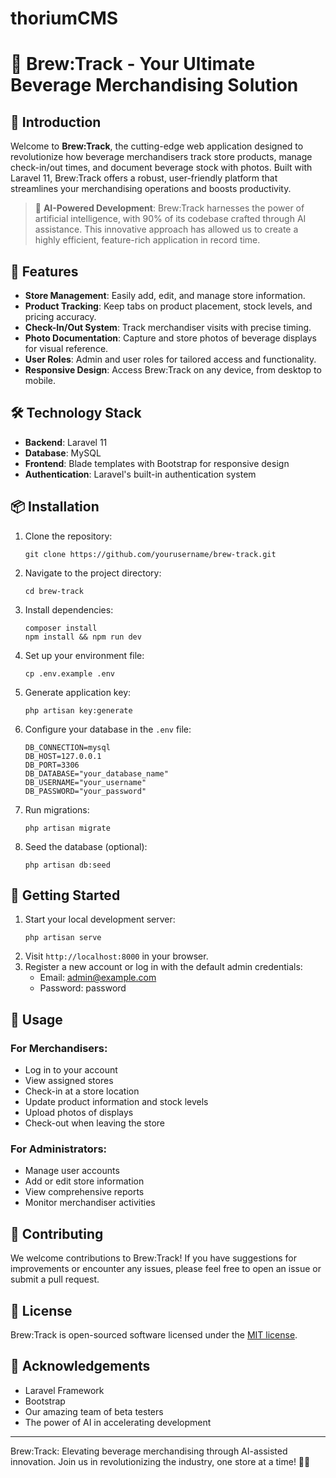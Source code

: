 # thoriumCMS
# 🍺 Brew:Track - Your Ultimate Beverage Merchandising Solution

## 🌟 Introduction

Welcome to **Brew:Track**, the cutting-edge web application designed to revolutionize how beverage merchandisers track store products, manage check-in/out times, and document beverage stock with photos. Built with Laravel 11, Brew:Track offers a robust, user-friendly platform that streamlines your merchandising operations and boosts productivity.

> 🤖 **AI-Powered Development**: Brew:Track harnesses the power of artificial intelligence, with 90% of its codebase crafted through AI assistance. This innovative approach has allowed us to create a highly efficient, feature-rich application in record time.

## 🚀 Features

- **Store Management**: Easily add, edit, and manage store information.
- **Product Tracking**: Keep tabs on product placement, stock levels, and pricing accuracy.
- **Check-In/Out System**: Track merchandiser visits with precise timing.
- **Photo Documentation**: Capture and store photos of beverage displays for visual reference.
- **User Roles**: Admin and user roles for tailored access and functionality.
- **Responsive Design**: Access Brew:Track on any device, from desktop to mobile.

## 🛠 Technology Stack

- **Backend**: Laravel 11
- **Database**: MySQL
- **Frontend**: Blade templates with Bootstrap for responsive design
- **Authentication**: Laravel's built-in authentication system

## 📦 Installation

1. Clone the repository:
   ```
   git clone https://github.com/yourusername/brew-track.git
   ```
2. Navigate to the project directory:
   ```
   cd brew-track
   ```
3. Install dependencies:
   ```
   composer install
   npm install && npm run dev
   ```
4. Set up your environment file:
   ```
   cp .env.example .env
   ```
5. Generate application key:
   ```
   php artisan key:generate
   ```
6. Configure your database in the `.env` file:
   ```
   DB_CONNECTION=mysql
   DB_HOST=127.0.0.1
   DB_PORT=3306
   DB_DATABASE="your_database_name"
   DB_USERNAME="your_username"
   DB_PASSWORD="your_password"
   ```
7. Run migrations:
   ```
   php artisan migrate
   ```
8. Seed the database (optional):
   ```
   php artisan db:seed
   ```

## 🚀 Getting Started

1. Start your local development server:
   ```
   php artisan serve
   ```
2. Visit `http://localhost:8000` in your browser.
3. Register a new account or log in with the default admin credentials:
   - Email: admin@example.com
   - Password: password

## 🌈 Usage

### For Merchandisers:
- Log in to your account
- View assigned stores
- Check-in at a store location
- Update product information and stock levels
- Upload photos of displays
- Check-out when leaving the store

### For Administrators:
- Manage user accounts
- Add or edit store information
- View comprehensive reports
- Monitor merchandiser activities

## 🤝 Contributing

We welcome contributions to Brew:Track! If you have suggestions for improvements or encounter any issues, please feel free to open an issue or submit a pull request.

## 📄 License

Brew:Track is open-sourced software licensed under the [MIT license](https://opensource.org/licenses/MIT).

## 🙏 Acknowledgements

- Laravel Framework
- Bootstrap
- Our amazing team of beta testers
- The power of AI in accelerating development

---

Brew:Track: Elevating beverage merchandising through AI-assisted innovation. Join us in revolutionizing the industry, one store at a time! 🚀🍻
